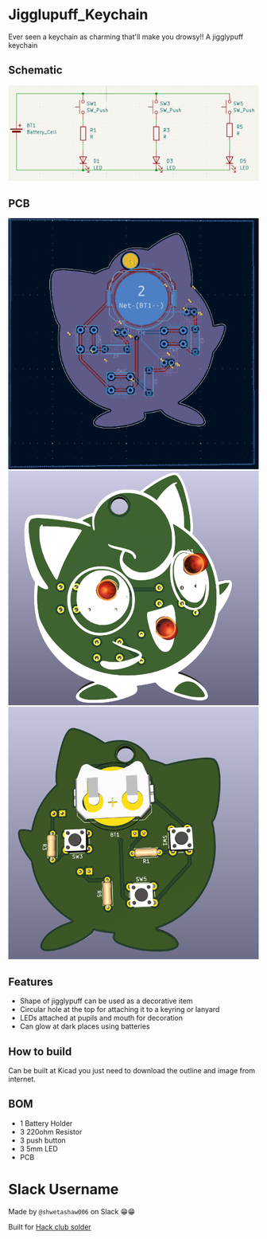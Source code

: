 # Jigglupuff_Keychain
Ever seen a keychain as charming that'll make you drowsy!! A jigglypuff keychain

## Schematic

![](images/schematic.png)

## PCB

![](images/pcb.png)
![](images/front.png)
![](images/back.png)

## Features
- Shape of jigglypuff can be used as a decorative item
- Circular hole at the top for attaching it to a keyring or lanyard
- LEDs attached at pupils and mouth for decoration
- Can glow at dark places using batteries

## How to build
Can be built at Kicad you just need to download the outline and image from internet.

## BOM
- 1 Battery Holder
- 3 220ohm Resistor
- 3 push button
- 3 5mm LED 
- PCB

# Slack Username

Made by `@shwetashaw006` on Slack 😁😁

Built for [Hack club solder](https://github.com/hackclub/solder)
